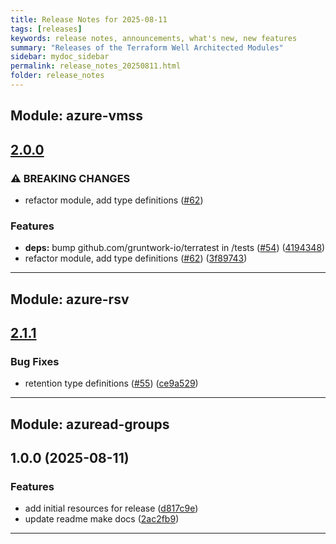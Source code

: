 ```yaml
---
title: Release Notes for 2025-08-11
tags: [releases]
keywords: release notes, announcements, what's new, new features
summary: "Releases of the Terraform Well Architected Modules"
sidebar: mydoc_sidebar
permalink: release_notes_20250811.html
folder: release_notes
---
```


## Module: azure-vmss
## [2.0.0](https://github.com/CloudNationHQ/terraform-azure-vmss/releases/tag/v2.0.0)


### ⚠ BREAKING CHANGES

* refactor module, add type definitions ([#62](https://github.com/CloudNationHQ/terraform-azure-vmss/issues/62))

### Features

* **deps:** bump github.com/gruntwork-io/terratest in /tests ([#54](https://github.com/CloudNationHQ/terraform-azure-vmss/issues/54)) ([4194348](https://github.com/CloudNationHQ/terraform-azure-vmss/commit/41943484dd8ddf59870201198021eb649e719e46))
* refactor module, add type definitions ([#62](https://github.com/CloudNationHQ/terraform-azure-vmss/issues/62)) ([3f89743](https://github.com/CloudNationHQ/terraform-azure-vmss/commit/3f8974366baed56d9605b0d33f3ed24963ebd55f))

---

## Module: azure-rsv
## [2.1.1](https://github.com/CloudNationHQ/terraform-azure-rsv/releases/tag/v2.1.1)


### Bug Fixes

* retention type definitions ([#55](https://github.com/CloudNationHQ/terraform-azure-rsv/issues/55)) ([ce9a529](https://github.com/CloudNationHQ/terraform-azure-rsv/commit/ce9a529d79be965418a282b0ede71dca250d04e6))

---

## Module: azuread-groups
## 1.0.0 (2025-08-11)


### Features

* add initial resources for release ([d817c9e](https://github.com/CloudNationHQ/terraform-azuread-groups/releases/tag/v1.0.0))
* update readme make docs ([2ac2fb9](https://github.com/CloudNationHQ/terraform-azuread-groups/commit/2ac2fb98677e424efce3c41a02e40a440e3f2f25))

---

